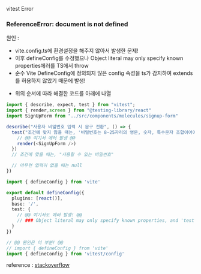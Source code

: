 vitest Error

### ReferenceError: document is not defined

원인 :
- vite.config.ts에 환경설정을 해주지 않아서 발생한 문제!
- 이후 defineConfig를 수정했으나 Object literal may only specify known properties에러를 TS에서 throw
- 순수 Vite DefineConfig에 정의되지 않은 config 속성을 ts가 감지하여 extends를 허용하지 않았기 때문에 발생!

* 위의 순서에 따라 해결한 코드를 아래에 나열

```ts
import { describe, expect, test } from "vitest";
import { render,screen } from "@testing-library/react"
import SignUpForm from "../src/components/molecules/signup-form"

describe("사용자 비밃번호 입력 시 문구 전환", () => {
  test("조건에 맞지 않을 때는, '비밀번호는 8~25자리의 영문, 숫자, 특수문자 조합이어야 합니다'", () => {
    // @@ 여기서 에러 발생 @@
    render(<SignUpForm />)
  })
  // 조건에 맞을 때는, "사용할 수 있는 비밀번호"

  // 아무런 입력이 없을 때는 null
})
```

```ts
import { defineConfig } from 'vite'

export default defineConfig({
  plugins: [react()],
  base: '/',
  test: {
    // @@ 여기서도 에러 발생! @@
    // ### Object literal may only specify known properties, and 'test' does not exist in type 'UserConfigExport'.ts(2353)
  }
})
```

```ts
// @@ 원인은 이 부분! @@
// import { defineConfig } from 'vite'
import { defineConfig } from 'vitest/config'

```

reference : [stackoverflow](https://stackoverflow.com/questions/72146352/vitest-defineconfig-test-does-not-exist-in-type-userconfigexport#comment132444649_72149404)